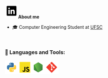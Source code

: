 

<a href="https://www.linkedin.com/in/lucca-machado-da-silva-5072a3194/" target="_blank"><img align="left" alt="linkedin" height ="42px" src="https://raw.githubusercontent.com/LuccaMS/LuccaMS/main/img/LinkedIn.svg"></a>

<br />

**About me**

- 🎓 Computer Engineering Student at [UFSC](https://en.ufsc.br)

<br />

### 🔨 Languages and Tools:

<a href="https://www.python.org" target="_blank"><img align="left" alt="Python" height ="42px" src="https://raw.githubusercontent.com/LuccaMS/LuccaMS/main/img/python.svg"></a>
<a href="https://www.javascript.com" target="_blank"> <img align="left" alt="JavaScript" height ="42px"  src="https://raw.githubusercontent.com/LuccaMS/LuccaMS/main/img/javascript.svg"> </a>
<a href="https://nodejs.org" target="_blank"><img align="left" alt="Node.js" height ="42px" src="https://raw.githubusercontent.com/LuccaMS/LuccaMS/main/img/node.svg"></a>
<a href="https://git-scm.com/" target="_blank"> <img src="https://raw.githubusercontent.com/LuccaMS/LuccaMS/main/img/git.svg" align="left" alt="git" height='42px'/> </a>

<br>